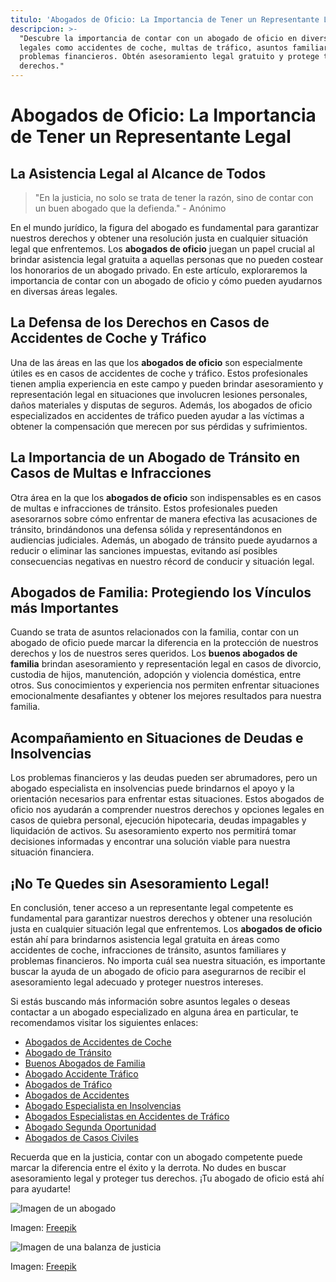 ```yaml
---
titulo: 'Abogados de Oficio: La Importancia de Tener un Representante Legal'
descripcion: >-
  "Descubre la importancia de contar con un abogado de oficio en diversos casos
  legales como accidentes de coche, multas de tráfico, asuntos familiares y
  problemas financieros. Obtén asesoramiento legal gratuito y protege tus
  derechos."
---
```


# Abogados de Oficio: La Importancia de Tener un Representante Legal

## La Asistencia Legal al Alcance de Todos

> "En la justicia, no solo se trata de tener la razón, sino de contar con un buen abogado que la defienda." - Anónimo

En el mundo jurídico, la figura del abogado es fundamental para garantizar nuestros derechos y obtener una resolución justa en cualquier situación legal que enfrentemos. Los **abogados de oficio** juegan un papel crucial al brindar asistencia legal gratuita a aquellas personas que no pueden costear los honorarios de un abogado privado. En este artículo, exploraremos la importancia de contar con un abogado de oficio y cómo pueden ayudarnos en diversas áreas legales.

## La Defensa de los Derechos en Casos de Accidentes de Coche y Tráfico

Una de las áreas en las que los **abogados de oficio** son especialmente útiles es en casos de accidentes de coche y tráfico. Estos profesionales tienen amplia experiencia en este campo y pueden brindar asesoramiento y representación legal en situaciones que involucren lesiones personales, daños materiales y disputas de seguros. Además, los abogados de oficio especializados en accidentes de tráfico pueden ayudar a las víctimas a obtener la compensación que merecen por sus pérdidas y sufrimientos.

## La Importancia de un Abogado de Tránsito en Casos de Multas e Infracciones

Otra área en la que los **abogados de oficio** son indispensables es en casos de multas e infracciones de tránsito. Estos profesionales pueden asesorarnos sobre cómo enfrentar de manera efectiva las acusaciones de tránsito, brindándonos una defensa sólida y representándonos en audiencias judiciales. Además, un abogado de tránsito puede ayudarnos a reducir o eliminar las sanciones impuestas, evitando así posibles consecuencias negativas en nuestro récord de conducir y situación legal.

## Abogados de Familia: Protegiendo los Vínculos más Importantes

Cuando se trata de asuntos relacionados con la familia, contar con un abogado de oficio puede marcar la diferencia en la protección de nuestros derechos y los de nuestros seres queridos. Los **buenos abogados de familia** brindan asesoramiento y representación legal en casos de divorcio, custodia de hijos, manutención, adopción y violencia doméstica, entre otros. Sus conocimientos y experiencia nos permiten enfrentar situaciones emocionalmente desafiantes y obtener los mejores resultados para nuestra familia.

## Acompañamiento en Situaciones de Deudas e Insolvencias

Los problemas financieros y las deudas pueden ser abrumadores, pero un abogado especialista en insolvencias puede brindarnos el apoyo y la orientación necesarios para enfrentar estas situaciones. Estos abogados de oficio nos ayudarán a comprender nuestros derechos y opciones legales en casos de quiebra personal, ejecución hipotecaria, deudas impagables y liquidación de activos. Su asesoramiento experto nos permitirá tomar decisiones informadas y encontrar una solución viable para nuestra situación financiera.

## ¡No Te Quedes sin Asesoramiento Legal!

En conclusión, tener acceso a un representante legal competente es fundamental para garantizar nuestros derechos y obtener una resolución justa en cualquier situación legal que enfrentemos. Los **abogados de oficio** están ahí para brindarnos asistencia legal gratuita en áreas como accidentes de coche, infracciones de tránsito, asuntos familiares y problemas financieros. No importa cuál sea nuestra situación, es importante buscar la ayuda de un abogado de oficio para asegurarnos de recibir el asesoramiento legal adecuado y proteger nuestros intereses.

Si estás buscando más información sobre asuntos legales o deseas contactar a un abogado especializado en alguna área en particular, te recomendamos visitar los siguientes enlaces:

- [Abogados de Accidentes de Coche](abogados-accidente-coche)
- [Abogado de Tránsito](abogado-de-transito)
- [Buenos Abogados de Familia](buenos-abogados-de-familia)
- [Abogado Accidente Tráfico](abogado-accidente-trafico)
- [Abogados de Tráfico](abogados-de-trafico)
- [Abogados de Accidentes](abogados-de-accidentes)
- [Abogado Especialista en Insolvencias](abogado-especialista-en-insolvencias)
- [Abogados Especialistas en Accidentes de Tráfico](abogados-especialistas-en-accidentes-de-trafico)
- [Abogado Segunda Oportunidad](abogado-segunda-oportunidad)
- [Abogados de Casos Civiles](abogados-de-casos-civiles)

Recuerda que en la justicia, contar con un abogado competente puede marcar la diferencia entre el éxito y la derrota. No dudes en buscar asesoramiento legal y proteger tus derechos. ¡Tu abogado de oficio está ahí para ayudarte!

![Imagen de un abogado](./img/abogado-oficio-1.webp)

Imagen: [Freepik](https://www.freepik.es/vectores/personas)

![Imagen de una balanza de justicia](./img/abogado-oficio-2.webp)

Imagen: [Freepik](https://www.freepik.es/vectores/justicia)
